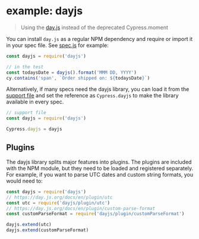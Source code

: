 # example: dayjs
> Using the [day.js](https://day.js.org/en/) instead of the deprecated Cypress.moment

You can install `day.js` as a regular NPM dependency and require or import it in your spec file. See [spec.js](cypress/integration/spec.js) for example:

```js
const dayjs = require('dayjs')

// in the test
const todaysDate = dayjs().format('MMM DD, YYYY')
cy.contains('span', `Order shipped on: ${todaysDate}`)
```

Alternatively, if many specs need the dayjs library, you can load it from the [support file](cypress/support/index.js) and set the reference as `Cypress.dayjs` to make the library available in every spec.

```js
// support file
const dayjs = require('dayjs')

Cypress.dayjs = dayjs
```

## Plugins

The dayjs library splits major features into plugins. The plugins are included with the NPM module, but they need to be loaded and registered separately. For example, if you want to parse UTC dates and custom string formats, you would need to:

```js
const dayjs = require('dayjs')
// https://day.js.org/docs/en/plugin/utc
const utc = require('dayjs/plugin/utc')
// https://day.js.org/docs/en/plugin/custom-parse-format
const customParseFormat = require('dayjs/plugin/customParseFormat')

dayjs.extend(utc)
dayjs.extend(customParseFormat)
```
